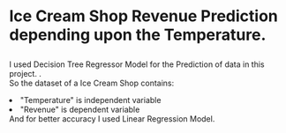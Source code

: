 # Ice Cream Shop Revenue Prediction depending upon the Temperature.</b></p>
I used Decision Tree Regressor Model for the Prediction of data in this project. 
</b>.
<br>So the dataset of a Ice Cream Shop contains:
<li>"Temperature" is independent variable
<li>"Revenue" is dependent variable
<br>And for better accuracy I used Linear Regression Model.
